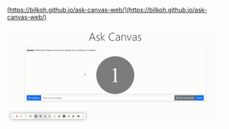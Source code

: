 [https://bilkoh.github.io/ask-canvas-web/](https://bilkoh.github.io/ask-canvas-web/)

![Demo](ask-canvas-demo.gif)
